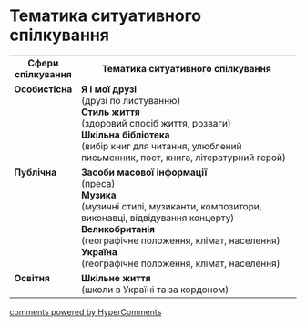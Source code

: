 <div id="hypercomments_widget" class="js-hypercomments-widget invisible"></div>

# Тематика ситуативного спілкування

<table>
  <tr>
    <td width="15%" align="center"><b>Сфери спілкування</b></td>
    <td width="85%" align="center"><b>Тематика ситуативного спілкування</b></td>
  </tr>
  <tr>
    <td width="15%" style="vertical-align:top !important;">
<b>Особистісна</b></td>
    <td width="85%" style="vertical-align:top !important;">
<b>Я і мої друзі</b><br>
(друзі по листуванню) <br>
<b>Стиль життя</b><br>
(здоровий спосіб життя, розваги)<br>
<b>Шкільна бібліотека</b><br>
(вибір книг для читання, улюблений письменник, поет, книга, літературний герой)
</td>
  </tr>
<tr>
    <td width="15%" style="vertical-align:top !important;">
<b>Публічна</b></td>
    <td width="85%" style="vertical-align:top !important;">
<b>Засоби масової інформації</b><br>
(преса)<br>
<b>Музика</b><br>
(музичні стилі, музиканти, композитори, виконавці, відвідування концерту)<br>
<b>Великобританія</b><br>
(географічне положення, клімат, населення)<br>
<b>Україна</b><br>
(географічне положення, клімат, населення)
</td>
</tr>
<tr>
    <td width="15%" style="vertical-align:top !important;">
<b>Освітня</b></td>
    <td width="85%" style="vertical-align:top !important;">
<b>Шкільне життя</b><br>
(школи в Україні та за кордоном)</td>
</tr>
</table>

<div class="js-hypercomments-container">
    <a href="http://hypercomments.com" class="hc-link" title="comments widget">comments powered by HyperComments</a>
</div>
